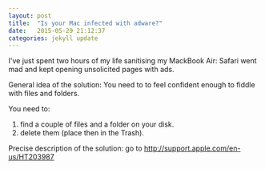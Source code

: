 ```yaml
---
layout: post
title:  "Is your Mac infected with adware?"
date:   2015-05-29 21:12:37
categories: jekyll update
---
```

I've just spent two hours of my life sanitising my MackBook Air: Safari went mad and kept opening 
unsolicited pages with ads.

General idea of the solution: You need to to feel confident enough to fiddle with files and folders.

You need to:
<ol>
 <li> find a couple of files and a folder on your disk. </li>
 <li> delete them (place then in the Trash). </li>
</ol>

Precise description of the solution: go to http://support.apple.com/en-us/HT203987


 
<!-- You’ll find this post in your `_posts` directory. Go ahead and edit it and re-build the site to see your changes. You can rebuild the site in many different ways, but the most common way is to run `jekyll serve --watch`, which launches a web server and auto-regenerates your site when a file is updated.

To add new posts, simply add a file in the `_posts` directory that follows the convention `YYYY-MM-DD-name-of-post.ext` and includes the necessary front matter. Take a look at the source for this post to get an idea about how it works.

Jekyll also offers powerful support for code snippets:

{% highlight ruby %}
def print_hi(name)
  puts "Hi, #{name}"
end
print_hi('Tom')
#=> prints 'Hi, Tom' to STDOUT.
{% endhighlight %}

Check out the [Jekyll docs][jekyll] for more info on how to get the most out of Jekyll. File all bugs/feature requests at [Jekyll’s GitHub repo][jekyll-gh]. If you have questions, you can ask them on [Jekyll’s dedicated Help repository][jekyll-help].

 -->
[jekyll]:      http://jekyllrb.com
[jekyll-gh]:   https://github.com/jekyll/jekyll
[jekyll-help]: https://github.com/jekyll/jekyll-help
